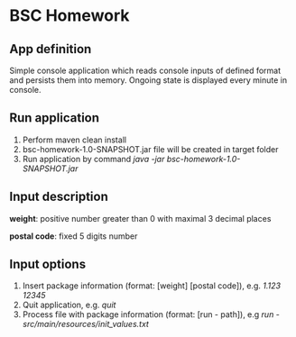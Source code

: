 # BSC Homework

## App definition

Simple console application which reads console inputs of defined format and persists them into memory. Ongoing state is
displayed every minute in console.

## Run application

1. Perform maven clean install
2. bsc-homework-1.0-SNAPSHOT.jar file will be created in target folder
3. Run application by command *java -jar bsc-homework-1.0-SNAPSHOT.jar*

## Input description

**weight**: positive number greater than 0 with maximal 3 decimal places

**postal code**: fixed 5 digits number

## Input options

1. Insert package information (format: [weight] [postal code]), e.g. *1.123 12345*
2. Quit application, e.g. *quit*
3. Process file with package information (format: [run - path]), e.g *run - src/main/resources/init_values.txt*

